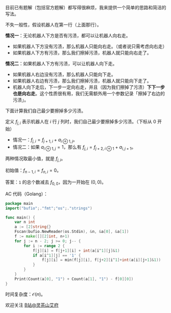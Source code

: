 目前已有题解（包括官方题解）都写得很麻烦，我来提供一个简单的思路和简洁的写法。

不失一般性，假设机器人在第一行（上面那行）。

**情况一**：无论机器人下方是否有污渍，都可以让机器人向右走。

- 如果机器人下方没有污渍，那么机器人只能向右走。（或者说只需考虑向右走）
- 如果机器人下方有污渍，那么我们擦掉污渍，机器人就只能向右走了。

**情况二**：如果机器人下方有污渍，可以让机器人向下走。

- 如果机器人右边没有污渍，那么机器人只能向下走。
- 如果机器人右边有污渍，那么我们擦掉污渍，机器人就只能向下走了。
- 机器人向下走后，下一步一定向右走，并且（因为我们擦掉了污渍）**下下一步也是向右走**。这个性质很有用，我们无需额外用一个参数记录「擦掉了右边的污渍」。

下面计算我们自己最少要擦掉多少污渍。

定义 $f_{j,i}$ 表示机器人在 $i$ 行 $j$ 列时，我们自己最少要擦掉多少污渍。（下标从 $0$ 开始）

- 情况一：$f_{j,i} = f_{j+1,i} + a_{i\oplus 1, j}$。
- 情况二：如果 $a_{i\oplus 1, j}=1$，那么有 $f_{j,i} = f_{j+2,i\oplus 1} + a_{i, j+1}$。

两种情况取最小值，就是 $f_{j,i}$。

初始值：$f_{n-1,i} = f_{n,i} = 0$。

答案：$\texttt{1}$ 的总个数减去 $f_{0,0}$，因为一开始在 $(0,0)$。

AC 代码（Golang）：

```go
package main
import("bufio";."fmt";"os";."strings")

func main() {
	var n int
	a := [2]string{}
	Fscan(bufio.NewReader(os.Stdin), &n, &a[0], &a[1])
	f := make([][2]int, n+1)
	for j := n - 2; j >= 0; j-- {
		for i := range 2 {
			f[j][i] = f[j+1][i] + int(a[i^1][j]&1)
			if a[i^1][j] == '1' {
				f[j][i] = min(f[j][i], f[j+2][i^1]+int(a[i][j+1]&1))
			}
		}
	}
	Print(Count(a[0], "1") + Count(a[1], "1") - f[0][0])
}
```

时间复杂度：$\mathcal{O}(n)$。

欢迎关注 [B站@灵茶山艾府](https://space.bilibili.com/206214)
